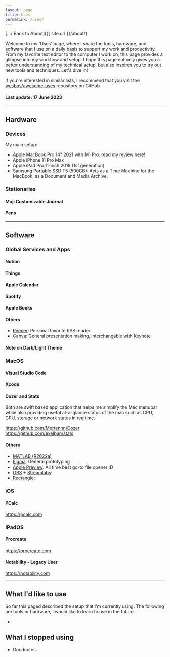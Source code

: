 ```yaml
---
layout: page
title: Uses
permalink: /uses/
---
```

[.../ Back to About]({{ site.url }}/about/)

Welcome to my 'Uses' page, where I share the tools, hardware, and software that I use on a daily basis to support my work and productivity. From my favorite text editor to the computer I work on, this page provides a glimpse into my workflow and setup. I hope this page not only gives you a better understanding of my technical setup, but also inspires you to try out new tools and techniques. Let's dive in!

If you're interested in similar lists, I recommend that you visit the [wesbos/awesome-uses](https://github.com/wesbos/awesome-uses) repository on GitHub.

#### Last update: 17 June 2023

---

## Hardware

### Devices

My main setup:

* Apple MacBook Pro 14" 2021 with M1 Pro: read my review [here]({{site.url}}/2022/05/02/macbook-pro-14.html)!
* Apple iPhone 11 Pro Max
* Apple iPad Pro 11-inch 2018 (1st generation)
* Samsung Portable SSD T5 (500GB): Acts as a Time Machine for the MacBook, as a Document and Media Archive.

### Stationaries

#### Muji Customizable Journal

#### Pens

---

## Software

### Global Services and Apps

#### Notion

#### Things

#### Apple Calendar

#### Spotify

#### Apple Books

#### Others

* [Reeder](https://reederapp.com): Personal favorite RSS reader
* [Canva](https://www.canva.com): General presentation making, interchangable with Keynote

#### Note on Dark/Light Theme

### MacOS

#### Visual Studio Code

#### Xcode

#### Dozer and Stats

Both are swift based application that helps me simplify the Mac menubar while also providing useful at-a-glance
status of the mac such as CPU, GPU, storage or network status in realtime.

<https://github.com/Mortennn/Dozer>\
<https://github.com/exelban/stats>


#### Others

* [MATLAB (R2022a)](https://www.mathworks.com)
* [Figma](https://www.figma.com): General prototyping
* [Apple Preview](https://support.apple.com/en-gb/guide/preview/welcome/mac): All time best go-to file opener :D
* [OBS](https://obsproject.com) + [Streamlabs](https://streamlabs.com):
* [Rectangle](<https://rectangleapp.com>):

### iOS

#### PCalc

<https://pcalc.com>

### iPadOS

#### Procreate

<https://procreate.com>

#### Notability - Legacy User

<https://notability.com>

---

## What I'd like to use

So far this paged described the setup that I'm currently using. The following are tools or hardware, I would like to learn to use in the future.

* 

## What I stopped using

* Goodnotes.
